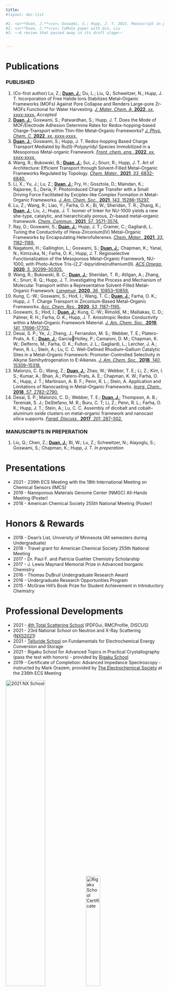```yaml
---
title:
#layout: doc-list

#1. <u>**Duan, J.**</u>; Goswami, S.; Hupp, J. T. 2021. Manuscript in preparation for J. Phys. Chem. C
#2. <u>**Duan, J.**</u>; CoMoSx paper with Qin, Liu
#3. ~~A review that passed away in its draft stage~~


---
```

# Publications

### PUBLISHED
1. (Co-first author) Lu, Z.; <u>**Duan, J.**</u>; Du, L.; Liu, Q.; Schweitzer, N.; Hupp, J. T. Incorporation of Free Halide Ions Stabilizes Metal–Organic Frameworks (MOFs) Against Pore Collapse and Renders Large-pore Zr-MOFs Functional for Water Harvesting. <a href = '' target='_blank'>_J. Mater. Chem. A_, **2022**, *xx*, xxxx-xxxx.</a> _Accepted_
1. <u>**Duan, J.**</u>; Goswami, S.; Patwardhan, S.; Hupp, J. T. Does the Mode of MOF/Electrode Adhesion Determine Rates for Redox-hopping-based Charge-Transport within Thin-film Metal–Organic Frameworks?  <a href = 'https://doi.org/10.1021/acs.jpcc.1c09812' target='_blank'>_J. Phys. Chem. C_, **2022**, *xx*, xxxx-xxxx.</a>
1. <u>**Duan, J.**</u>; Goswami, S.; Hupp, J. T. Redox-hopping Based Charge Transport Mediated by Ru(II)-Polypyridyl Species Immobilized in a Mesoporous Metal-organic Framework. <a href = 'https://www.frontiersin.org/articles/10.3389/fceng.2021.828266/full' target='_blank'>_Front. chem. eng._, **2022**, *xx*, xxxx-xxxx.</a>
1. Wang, R.; Bukowski, B.; <u>**Duan, J.**</u>; Sui, J.; Snurr, R.; Hupp, J. T. Art of Architecture: Efficient Transport through Solvent-Filled Metal–Organic Frameworks Regulated by Topology. <a href = 'https://pubs.acs.org/doi/full/10.1021/acs.chemmater.1c01536' target='_blank'>_Chem. Mater._, **2021**, *33*, 6832-6840.</a>
2. Li, X.; Yu, J.; Lu, Z.; <u>**Duan, J.**</u>; Fry, H.; Gosztola, D.; Maindan, K.; Rajasree, S.; Deria, P. Photoinduced Charge Transfer with a Small Driving Force Facilitated by Exciplex-like Complex Formation in Metal–Organic Frameworks. <a href = 'https://pubs.acs.org/doi/abs/10.1021/jacs.1c06629' target='_blank'>_J. Am. Chem. Soc._, **2021**, *143*, 15286-15297.</a>
3. Lu, Z.; Wang, R.; Liao, Y.; Farha, O. K.; Bi, W.; Sheridan, T. R.; Zhang, K.; <u>**Duan, J.**</u>; Liu, J.; Hupp, J. T. Isomer of linker for NU-1000 yields a new she-type, catalytic, and hierarchically porous, Zr-based metal–organic framework. <a href = 'https://pubs.rsc.org/en/content/articlelanding/2021/cc/d0cc07974j#!divAbstract' target='_blank'>_Chem. Commun._, **2021**, *57*, 3571-3574.</a>
4. Ray, D.; Goswami, S.; <u>**Duan, J.**</u>; Hupp, J. T.; Cramer, C.; Gagliardi, L. Tuning the Conductivity of Hexa-Zirconium(IV) Metal–Organic Frameworks by Encapsulating Heterofullerenes. <a href = 'https://pubs.acs.org/doi/10.1021/acs.chemmater.0c03855' target='_blank'>_Chem. Mater._, **2021**, *33*, 1182–1189.</a>
5. Nagatomi, H.; Gallington, L.; Goswami, S.; <u>**Duan, J.**</u>; Chapman, K.; Yanai, N.; Kimizuka, N.; Farha, O. K.; Hupp, J. T. Regioselective Functionalization of the Mesoporous Metal–Organic Framework, NU-1000, with Photo-Active Tris-(2,2′-bipyridine)ruthenium(II). <a href = 'https://pubs.acs.org/doi/10.1021/acsomega.0c04823' target='_blank'>_ACS Omega_, **2020**, *5*, 30299–30305.</a>
6. Wang, R.; Bukowski, B. C.; <u>**Duan, J.**</u>; Sheridan, T. R.; Atilgan, A.; Zhang, K.; Snurr, R. Q.; Hupp, J. T. Investigating the Process and Mechanism of Molecular Transport within a Representative Solvent-Filled Metal–Organic Framework. <a href = 'https://pubs.acs.org/doi/10.1021/acs.langmuir.0c01999' target='_blank'>_Langmuir_, **2020**, *36*, 10853–10859.</a>
7. Kung, C.-W.; Goswami, S.; Hod, I.; Wang, T. C.; <u>**Duan, J.**</u>; Farha, O. K.; Hupp, J. T. Charge Transport in Zirconium-Based Metal–Organic Frameworks. <a href = 'https://pubs.acs.org/doi/abs/10.1021/acs.accounts.0c00106' target='_blank'>_Acc. Chem. Res._, **2020**, *53*, 1187–1195.</a>
8. Goswami, S.; Hod, I.; <u>**Duan, J.**</u>; Kung, C.-W.; Rimoldi, M.; Malliakas, C. D.; Palmer, R. H.; Farha, O. K.; Hupp, J. T. Anisotropic Redox Conductivity within a Metal–Organic Framework Material. <a href = 'https://pubs.acs.org/doi/abs/10.1021/jacs.9b07658' target='_blank'>_J. Am. Chem. Soc._, **2019**, *141*, 17696–17702.</a>
9. Desai, S. P.; Ye, J.; Zheng, J.; Ferrandon, M. S.; Webber, T. E.; Platero-Prats, A. E.; <u>**Duan, J.**</u>; GarciaHolley, P.; Camaioni, D. M.; Chapman, K. W.; Delferro, M.; Farha, O. K.; Fulton, J. L.; Gagliardi, L.; Lercher, J. A.; Penn, R. L.; Stein, A.; Lu, C. C. Well-Defined Rhodium–Gallium Catalytic Sites in a Metal–Organic Framework: Promoter-Controlled Selectivity in Alkyne Semihydrogenation to E-Alkenes. <a href='https://pubs.acs.org/doi/10.1021/jacs.8b08550' target="_blank">_J. Am. Chem. Soc._, **2018**, *140*, 15309–15318.</a>
10. Malonzo, C. D.; Wang, Z.; <u>**Duan, J.**</u>; Zhao, W.; Webber, T. E.; Li, Z.; Kim, I. S.; Kumar, A.; Bhan, A.; Platero-Prats, A. E.; Chapman, K. W.; Farha, O. K.; Hupp, J. T.; Martinson, A. B. F.; Penn, R. L.; Stein, A. Application and Limitations of Nanocasting in Metal–Organic Frameworks. <a href="https://pubs.acs.org/doi/abs/10.1021/acs.inorgchem.7b03181" target="_blank">_Inorg. Chem._, **2018**, *57*, 2782–2790.</a>
11. Desai, S. P.; Malonzo, C. D.; Webber, T. E.; <u>**Duan, J.**</u>; Thompson, A. B.; Tereniak, S. J.; DeStefano, M. R.; Buru, C. T; Li, Z.; Penn, R. L.; Farha, O. K.; Hupp, J. T.; Stein, A.; Lu, C. C. Assembly of dicobalt and cobalt–aluminum oxide clusters on metal–organic framework and nanocast silica supports. <a href = "https://pubs.rsc.org/en/content/articlehtml/2017/fd/c7fd00055c" target="_blank">_Farad. Discuss._, **2017**, *201*, 287–302.</a>

### MANUSCRIPTS IN PREPERATION
1. Liu, Q.; Chen, Z.; <u>**Duan, J.**</u>; Bi, W.; Lu, Z.; Schweitzer, N.; Alayoglu, S.; Goswami, S.; Chapman, K.; Hupp, J. T. *In preperation*


# Presentations
- 2021 - 239th ECS Meeting with the 18th International Meeting on Chemical Sensors (IMCS)
- 2019 - Nanoporous Materials Genome Center (NMGC) All-Hands Meeting (Poster)
- 2018 - American Chemical Society 255th National Meeting (Poster)

# Honors & Rewards
- 2018 - Dean’s List, University of Minnesota (All semesters during Undergraduate)
- 2018 - Travel grant for American Chemical Society 255th National Meeting
- 2017 - Dr. Paul F. and Patricia Guehler Chemistry Scholarship
- 2017 - J. Lewis Maynard Memorial Prize in Advanced Inorganic Chemistry
- 2016 - Thomas DuBruil Undergraduate Research Award
- 2016 - Undergraduate Research Opportunities Program
- 2015 - McGraw Hill’s Book Prize for Student Achievement in Introductory Chemistry



# Professional Developments
- 2021 - <a href = 'https://conference.sns.gov/event/301/' target = '_blank'>4th Total Scattering School</a> (PDFGui, RMCProfile, DISCUS)
- 2021 - 23rd National School on Neutron and X-Ray Scattering (<a href = 'https://www.anl.gov/education/national-school-on-neutron-and-xray-scattering' target = '_blank'>NXS2021</a>)
- 2021 - <a href = "https://www.telluridescience.org/schools/telluride-school-on-interfacial-chemistry-and-charge-transfer-for-energy-storage-and-conversion">Telluride School</a> on Fundamentals for Electrochemical Energy Conversion and Storage
- 2021 - Rigaku School for Advanced Topics in Practical Crystallography (pass the test with honors) - provided by <a href = "https://www.rigaku.com/webinars/crystallography/advanced-topics" target="_blank">Rigaku School</a>
- 2019 - Certificate of Completion: Advanced Impedance Spectroscopy - instructed by Mark Orazem, provided by <a href="https://www.electrochem.org/advanced-impedance-spectroscopy">The Electrochemical Society</a> at the 236th ECS Meeting


<div class="img-container">
    <img src="/images/2021_NX_School_Photo.png" alt="2021 NX School" style="width:50%"/>
    <img src="/images/Rigaku_Advanced_Crystallography_School_Exam-Jiaxin_Duan.jpg" alt="Rigaku School Certificate" style="width:30%"/>
    <img src="/images/ECS_EIScertificate.jpg" alt="ECS Advanced EIS" style="width:30%"/>
</div>



# Professional Involvements
- 2021 - CHEX Workshop on Electrochemistry / Geochemistry / Energy Storage
- 2020 - Bright Future for In Situ and Operando Structural Science Workshops - provided by <a href="https://www.aps.anl.gov/" target="_blank">The Advanced Photon Source - Argonne National Lab</a>
- 2019 - Catalysis Club of Chicago Symposium
- 2019 - Presider - the Great Lake Regional meeting
  - Facilitating a session of presentations by introducing each speaker, tracking time, and promote Q&A discussions
- 2017 - Inorganometallic Catalyst Design Center (ICDC) All-Hands Meeting
- 2017 -  IPRIME Annual Meeting
